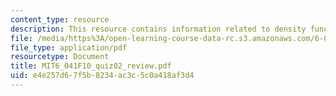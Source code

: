 ```yaml
---
content_type: resource
description: This resource contains information related to density functions.
file: /media/https%3A/open-learning-course-data-rc.s3.amazonaws.com/6-041-probabilistic-systems-analysis-and-applied-probability-fall-2010/e4e257d67f5b8234ac3c5c0a418af3d4_MIT6_041F10_quiz02_review.pdf
file_type: application/pdf
resourcetype: Document
title: MIT6_041F10_quiz02_review.pdf
uid: e4e257d6-7f5b-8234-ac3c-5c0a418af3d4
---
```

